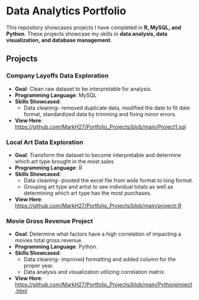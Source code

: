 #  Data Analytics Portfolio 

This repository showcases projects I have completed in **R, MySQL, and Python**. These projects showcase my skills in **data analysis, data visualization, and database management**.

## Projects

### Company Layoffs Data Exploration
- **Goal**: Clean raw dataset to be interpretable for analysis.
- **Programming Language**: MySQL
- **Skills Showcased**:
  - Data cleaning- removed duplicate data, modified the date to fit date format, standardized data by trimming and fixing minor errors.
- **View Here**: https://github.com/MarkH27/Portfolio_Projects/blob/main/Project1.sql

### Local Art Data Exploration
- **Goal**: Transform the dataset to become interpretable and determine which art type brought in the most sales
- **Programming Language**: R
- **Skills Showcased**:
  - Data cleaning- pivoted the excel file from wide format to long format.
  - Grouping art type and artist to see individual totals as well as determining which art type has the most purchases.
- **View Here**: https://github.com/MarkH27/Portfolio_Projects/blob/main/projectr.R

### Movie Gross Revenue Project
- **Goal**: Determine what factors have a high correlation of impacting a movies total gross revenue. 
- **Programming Language**: Python.
- **Skills Showcased**: 
  - Data cleaning- improved formatting and added column for the proper year. 
  - Data analysis and visualization utilizing correlation matrix.
- **View Here**: https://github.com/MarkH27/Portfolio_Projects/blob/main/Pythonproject.html


